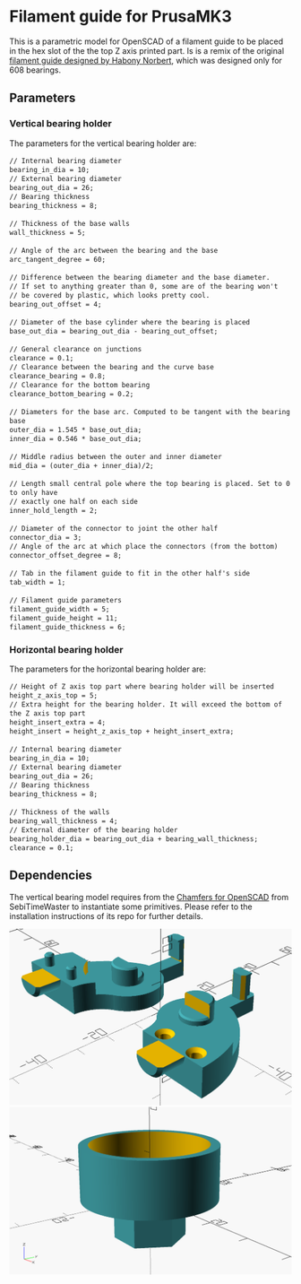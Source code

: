 # Filament guide for PrusaMK3

This is a parametric model for OpenSCAD of a filament guide to be placed in the hex slot of the the top Z axis printed part. Is is a remix of the original [filament guide designed by Habony Norbert](https://www.printables.com/model/135950-filament-guide/files), which was designed only for 608 bearings.

## Parameters

### Vertical bearing holder

The parameters for the vertical bearing holder are:
```
// Internal bearing diameter
bearing_in_dia = 10;
// External bearing diameter
bearing_out_dia = 26;
// Bearing thickness
bearing_thickness = 8;

// Thickness of the base walls
wall_thickness = 5;

// Angle of the arc between the bearing and the base
arc_tangent_degree = 60;

// Difference between the bearing diameter and the base diameter. 
// If set to anything greater than 0, some are of the bearing won't 
// be covered by plastic, which looks pretty cool.
bearing_out_offset = 4;

// Diameter of the base cylinder where the bearing is placed
base_out_dia = bearing_out_dia - bearing_out_offset;

// General clearance on junctions
clearance = 0.1;
// Clearance between the bearing and the curve base
clearance_bearing = 0.8;
// Clearance for the bottom bearing
clearance_bottom_bearing = 0.2;

// Diameters for the base arc. Computed to be tangent with the bearing base
outer_dia = 1.545 * base_out_dia;
inner_dia = 0.546 * base_out_dia;

// Middle radius between the outer and inner diameter 
mid_dia = (outer_dia + inner_dia)/2;

// Length small central pole where the top bearing is placed. Set to 0 to only have
// exactly one half on each side
inner_hold_length = 2;

// Diameter of the connector to joint the other half
connector_dia = 3;
// Angle of the arc at which place the connectors (from the bottom)
connector_offset_degree = 8;

// Tab in the filament guide to fit in the other half's side
tab_width = 1;

// Filament guide parameters
filament_guide_width = 5;
filament_guide_height = 11;
filament_guide_thickness = 6;
```

### Horizontal bearing holder
The parameters for the horizontal bearing holder are:
```
// Height of Z axis top part where bearing holder will be inserted
height_z_axis_top = 5;
// Extra height for the bearing holder. It will exceed the bottom of the Z axis top part
height_insert_extra = 4;
height_insert = height_z_axis_top + height_insert_extra;

// Internal bearing diameter
bearing_in_dia = 10;
// External bearing diameter
bearing_out_dia = 26;
// Bearing thickness
bearing_thickness = 8;

// Thickness of the walls 
bearing_wall_thickness = 4;
// External diameter of the bearing holder
bearing_holder_dia = bearing_out_dia + bearing_wall_thickness;
clearance = 0.1;
```

## Dependencies

The vertical bearing model requires from the [Chamfers for OpenSCAD](https://github.com/SebiTimeWaster/Chamfers-for-OpenSCAD) from SebiTimeWaster to instantiate some primitives. Please refer to the installation instructions of its repo for further details.

![Vertical bearing holder](img/vertical_bearing_holder.png "Vertical bearing parts")
![Horizontal bearing holder](img/horizontal_bearing_holder.png "Horizontal bearing holder")
